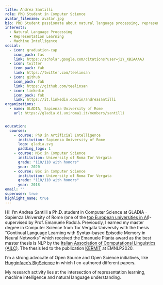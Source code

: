 ```yaml
---
title: Andrea Santilli
role: PhD Student in Computer Science
avatar_filename: avatar.jpg
bio: PhD Student passionate about natural language processing, representation learning and machine intelligence.
interests:
  - Natural Language Processing
  - Representation Learning
  - Machine Intelligence
social:
  - icon: graduation-cap
    icon_pack: fas
    link: https://scholar.google.com/citations?user=j2Y_XBIAAAAJ
  - icon: twitter
    icon_pack: fab
    link: https://twitter.com/teelinsan
  - icon: github
    icon_pack: fab
    link: https://github.com/teelinsan
  - icon: linkedin
    icon_pack: fab
    link: https://it.linkedin.com/in/andreasantilli
organizations:
  - name: GLADIA, Sapienza University of Rome
    url: https://gladia.di.uniroma1.it/members/santilli


education:
  courses:
    - course: PhD in Artificial Intelligence
      institution: Sapienza University of Rome
      logo: gladia.svg
      padding_logo: 1
    - course: MSc in Computer Science
      institution: University of Roma Tor Vergata
      grade: "110/110 with honors"
      year: 2020
    - course: BSc in Computer Science
      institution: University of Roma Tor Vergata
      grade: "110/110 with honors"
      year: 2018
email: ""
superuser: true
highlight_name: true
---
```


Hi! I’m Andrea Santilli a Ph.D. student in Computer Science at GLADIA - Sapienza University of Rome (one of the [top European universities in AI](http://csrankings.org/#/index?ai&vision&mlmining&nlp&ir&europe))- supervised by Prof. Emanuele Rodolà.
Previously, I earned my master degree in Computer Science from Tor Vergata University with the thesis “Continual Language Learning with Syntax-based Episodic Memory in Neural Networks” which received the Emanuele Pianta award as the best master thesis is NLP by the [Italian Association of Computational Linguistics (AILC)](https://www.ai-lc.it/en/awards/best-master-thesis-emanuele-pianta/). The thesis led to the publication [KERMIT](https://aclanthology.org/2020.emnlp-main.18/) at EMNLP2020.

I’m a strong advocate of Open Source and Open Science initiatives, like [Hugginface’s BigScience](https://bigscience.huggingface.co/) in which I co-authored different papers.

My research activity lies at the intersection of representation learning, machine intelligence and natural language understanding.
